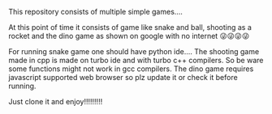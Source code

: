 This repository consists of multiple simple games....
 
 At this point of time it consists of game like snake and ball, shooting as a rocket and the dino game as shown on google with no internet 😜😜😜😜

For running snake game one should have python ide....
The shooting game made in cpp is made on turbo ide and with turbo c++ compilers. So be ware some functions might not work in gcc compilers.
The dino game requires javascript supported web browser so plz update it or check  it before running.


Just clone it and enjoy!!!!!!!!!
